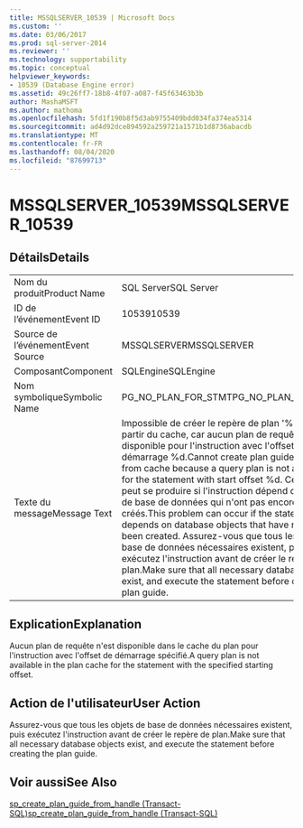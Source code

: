 ```yaml
---
title: MSSQLSERVER_10539 | Microsoft Docs
ms.custom: ''
ms.date: 03/06/2017
ms.prod: sql-server-2014
ms.reviewer: ''
ms.technology: supportability
ms.topic: conceptual
helpviewer_keywords:
- 10539 (Database Engine error)
ms.assetid: 49c26ff7-18b8-4f07-a087-f45f63463b3b
author: MashaMSFT
ms.author: mathoma
ms.openlocfilehash: 5fd1f190b8f5d3ab9755409bdd034fa374ea5314
ms.sourcegitcommit: ad4d92dce894592a259721a1571b1d8736abacdb
ms.translationtype: MT
ms.contentlocale: fr-FR
ms.lasthandoff: 08/04/2020
ms.locfileid: "87699713"
---
```

# <a name="mssqlserver_10539"></a><span data-ttu-id="4f1a3-102">MSSQLSERVER_10539</span><span class="sxs-lookup"><span data-stu-id="4f1a3-102">MSSQLSERVER_10539</span></span>
    
## <a name="details"></a><span data-ttu-id="4f1a3-103">Détails</span><span class="sxs-lookup"><span data-stu-id="4f1a3-103">Details</span></span>  
  
|||  
|-|-|  
|<span data-ttu-id="4f1a3-104">Nom du produit</span><span class="sxs-lookup"><span data-stu-id="4f1a3-104">Product Name</span></span>|<span data-ttu-id="4f1a3-105">SQL Server</span><span class="sxs-lookup"><span data-stu-id="4f1a3-105">SQL Server</span></span>|  
|<span data-ttu-id="4f1a3-106">ID de l’événement</span><span class="sxs-lookup"><span data-stu-id="4f1a3-106">Event ID</span></span>|<span data-ttu-id="4f1a3-107">10539</span><span class="sxs-lookup"><span data-stu-id="4f1a3-107">10539</span></span>|  
|<span data-ttu-id="4f1a3-108">Source de l’événement</span><span class="sxs-lookup"><span data-stu-id="4f1a3-108">Event Source</span></span>|<span data-ttu-id="4f1a3-109">MSSQLSERVER</span><span class="sxs-lookup"><span data-stu-id="4f1a3-109">MSSQLSERVER</span></span>|  
|<span data-ttu-id="4f1a3-110">Composant</span><span class="sxs-lookup"><span data-stu-id="4f1a3-110">Component</span></span>|<span data-ttu-id="4f1a3-111">SQLEngine</span><span class="sxs-lookup"><span data-stu-id="4f1a3-111">SQLEngine</span></span>|  
|<span data-ttu-id="4f1a3-112">Nom symbolique</span><span class="sxs-lookup"><span data-stu-id="4f1a3-112">Symbolic Name</span></span>|<span data-ttu-id="4f1a3-113">PG_NO_PLAN_FOR_STMT</span><span class="sxs-lookup"><span data-stu-id="4f1a3-113">PG_NO_PLAN_FOR_STMT</span></span>|  
|<span data-ttu-id="4f1a3-114">Texte du message</span><span class="sxs-lookup"><span data-stu-id="4f1a3-114">Message Text</span></span>|<span data-ttu-id="4f1a3-115">Impossible de créer le repère de plan '%.\*ls' à partir du cache, car aucun plan de requête n'est disponible pour l'instruction avec l'offset de démarrage %d.</span><span class="sxs-lookup"><span data-stu-id="4f1a3-115">Cannot create plan guide '%.\*ls' from cache because a query plan is not available for the statement with start offset %d.</span></span> <span data-ttu-id="4f1a3-116">Ce problème peut se produire si l'instruction dépend des objets de base de données qui n'ont pas encore été créés.</span><span class="sxs-lookup"><span data-stu-id="4f1a3-116">This problem can occur if the statement depends on database objects that have not yet been created.</span></span> <span data-ttu-id="4f1a3-117">Assurez-vous que tous les objets de base de données nécessaires existent, puis exécutez l'instruction avant de créer le repère de plan.</span><span class="sxs-lookup"><span data-stu-id="4f1a3-117">Make sure that all necessary database objects exist, and execute the statement before creating the plan guide.</span></span>|  
  
## <a name="explanation"></a><span data-ttu-id="4f1a3-118">Explication</span><span class="sxs-lookup"><span data-stu-id="4f1a3-118">Explanation</span></span>  
 <span data-ttu-id="4f1a3-119">Aucun plan de requête n'est disponible dans le cache du plan pour l'instruction avec l'offset de démarrage spécifié.</span><span class="sxs-lookup"><span data-stu-id="4f1a3-119">A query plan is not available in the plan cache for the statement with the specified starting offset.</span></span>  
  
## <a name="user-action"></a><span data-ttu-id="4f1a3-120">Action de l'utilisateur</span><span class="sxs-lookup"><span data-stu-id="4f1a3-120">User Action</span></span>  
 <span data-ttu-id="4f1a3-121">Assurez-vous que tous les objets de base de données nécessaires existent, puis exécutez l'instruction avant de créer le repère de plan.</span><span class="sxs-lookup"><span data-stu-id="4f1a3-121">Make sure that all necessary database objects exist, and execute the statement before creating the plan guide.</span></span>  
  
## <a name="see-also"></a><span data-ttu-id="4f1a3-122">Voir aussi</span><span class="sxs-lookup"><span data-stu-id="4f1a3-122">See Also</span></span>  
 [<span data-ttu-id="4f1a3-123">sp_create_plan_guide_from_handle &#40;Transact-SQL&#41;</span><span class="sxs-lookup"><span data-stu-id="4f1a3-123">sp_create_plan_guide_from_handle &#40;Transact-SQL&#41;</span></span>](/sql/relational-databases/system-stored-procedures/sp-create-plan-guide-from-handle-transact-sql)  
  
  

